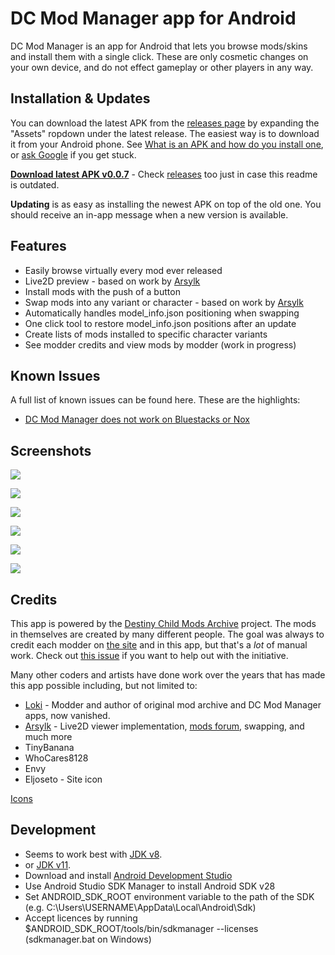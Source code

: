 # DC Mod Manager app for Android

DC Mod Manager is an app for Android that lets you browse mods/skins and install them with a single click. These are only cosmetic changes on your own device, and do not effect gameplay or other players in any way.

## Installation & Updates

You can download the latest APK from the [releases page](https://github.com/PhasmaExMachina/dc-mod-manager/releases) by expanding the "Assets" ropdown under the latest release. The easiest way is to download it from your Android phone. See [What is an APK and how do you install one](https://www.androidpit.com/android-for-beginners-what-is-an-apk-file), or [ask Google](http://letmegooglethat.com/?q=how+to+install+apk) if you get stuck.

**[Download latest APK v0.0.7](https://github.com/PhasmaExMachina/dc-mod-manager/releases/download/v0.0.7/dcmodmanager-v0.0.7.apk)** - Check [releases](https://github.com/PhasmaExMachina/dc-mod-manager/releases) too just in case this readme is outdated.

**Updating** is as easy as installing the newest APK on top of the old one. You should receive an in-app message when a new version is available.

## Features

* Easily browse virtually every mod ever released
* Live2D preview - based on work by [Arsylk](https://github.com/Arsylk)
* Install mods with the push of a button
* Swap mods into any variant or character - based on work by [Arsylk](https://github.com/Arsylk)
* Automatically handles model_info.json positioning when swapping
* One click tool to restore model_info.json positions after an update
* Create lists of mods installed to specific character variants
* See modder credits and view mods by modder (work in progress)

## Known Issues

A full list of known issues can be found here. These are the highlights:

* [DC Mod Manager does not work on Bluestacks or Nox](https://github.com/PhasmaExMachina/dc-mod-manager/issues/4)

## Screenshots

![](https://raw.githubusercontent.com/PhasmaExMachina/dc-mod-manager/master/screenshots/screenshot-1.jpg)

![](https://raw.githubusercontent.com/PhasmaExMachina/dc-mod-manager/master/screenshots/screenshot-2.jpg)

![](https://raw.githubusercontent.com/PhasmaExMachina/dc-mod-manager/master/screenshots/screenshot-3.jpg)

![](https://raw.githubusercontent.com/PhasmaExMachina/dc-mod-manager/master/screenshots/screenshot-4.jpg)

![](https://raw.githubusercontent.com/PhasmaExMachina/dc-mod-manager/master/screenshots/screenshot-5.jpg)

![](https://raw.githubusercontent.com/PhasmaExMachina/dc-mod-manager/master/screenshots/screenshot-6.jpg)

## Credits

This app is powered by the [Destiny Child Mods Archive](https://github.com/PhasmaExMachina/destiny-child-mods-archive) project. The mods in themselves are created by many different people. The goal was always to credit each modder on [the site](https://phasmaexmachina.github.io/destiny-child-mods-archive/) and in this app, but that's a _lot_ of manual work. Check out [this issue](https://github.com/PhasmaExMachina/destiny-child-mods-archive/issues/2) if you want to help out with the initiative.

Many other coders and artists have done work over the years that has made this app possible including, but not limited to:

* [Loki](https://en.wikipedia.org/wiki/Loki) - Modder and author of original mod archive and DC Mod Manager apps, now vanished.
* [Arsylk](https://github.com/Arsylk) - Live2D viewer implementation, [mods forum](https://arsylk.pythonanywhere.com/apk/view_models), swapping, and much more
* TinyBanana
* WhoCares8128
* Envy
* Eljoseto - Site icon

[Icons](https://materialdesignicons.com/)

## Development

* Seems to work best with [JDK v8](https://www.oracle.com/java/technologies/javase/javase-jdk8-downloads.html).
* or [JDK v11](https://www.oracle.com/java/technologies/javase-jdk11-downloads.html).
* Download and install [Android Development Studio](https://developer.android.com/studio)
* Use Android Studio SDK Manager to install Android SDK v28
* Set ANDROID_SDK_ROOT environment variable to the path of the SDK (e.g. C:\Users\USERNAME\AppData\Local\Android\Sdk)
* Accept licences by running $ANDROID_SDK_ROOT/tools/bin/sdkmanager --licenses (sdkmanager.bat on Windows)